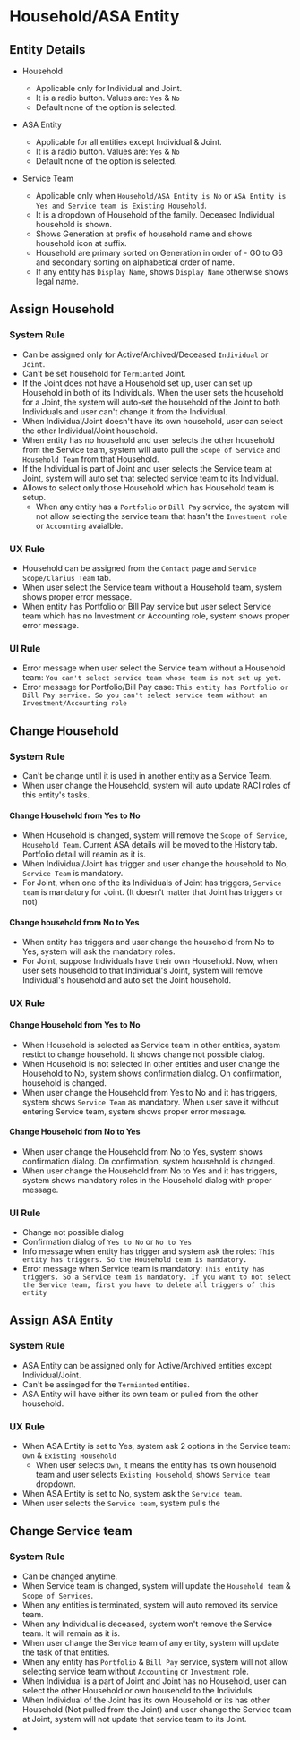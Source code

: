 # Household/ASA Entity

## Entity Details
- Household
    - Applicable only for Individual and Joint.
    - It is a radio button. Values are: `Yes` & `No`
    - Default none of the option is selected. 

- ASA Entity
    - Applicable for all entities except Individual & Joint.
    - It is a radio button. Values are: `Yes` & `No`
    - Default none of the option is selected.  

- Service Team
    - Applicable only when `Household/ASA Entity is No` or `ASA Entity is Yes and Service team is Existing Household`. 
    - It is a dropdown of Household of the family. Deceased Individual household is shown.
    - Shows Generation at prefix of household name and shows household icon at suffix.
    - Household are primary sorted on Generation in order of - G0 to G6 and secondary sorting on alphabetical order of name.
    - If any entity has `Display Name`, shows `Display Name` otherwise shows legal name.


## Assign Household
### System Rule
- Can be assigned only for Active/Archived/Deceased `Individual` or `Joint`.
- Can't be set household for `Termianted` Joint.
- If the Joint does not have a Household set up, user can set up Household in both of its Individuals. When the user sets the household for a Joint, the system will auto-set the household of the Joint to both Individuals and user can't change it from the Individual.
- When Individual/Joint doesn't have its own household, user can select the other Individual/Joint household.  
- When entity has no household and user selects the other household from the Service team, system will auto pull the `Scope of Service` and `Household Team` from that Household.
- If the Individual is part of Joint and user selects the Service team at Joint, system will auto set that selected service team to its Individual. 
- Allows to select only those Household which has Household team is setup.
    - When any entity has a `Portfolio` or `Bill Pay` service, the system will not allow selecting the service team that hasn't the `Investment role` or `Accounting` avaialble.


### UX Rule
- Household can be assigned from the `Contact` page and `Service Scope/Clarius Team` tab.
- When user select the Service team without a Household team, system shows proper error message.
- When entity has Portfolio or Bill Pay service but user select Service team which has no Investment or Accounting role, system shows proper error message. 


### UI Rule
- Error message when user select the Service team without a Household team: `You can't select service team whose team is not set up yet.`
- Error message for Portfolio/Bill Pay case: `This entity has Portfolio or Bill Pay service. So you can't select service team without an Investment/Accounting role`



## Change Household
### System Rule
- Can't be change until it is used in another entity as a Service Team.
- When user change the Household, system will auto update RACI roles of this entity's tasks.

#### Change Household from Yes to No
- When Household is changed, system will remove the `Scope of Service`, `Household Team`. Current ASA details will be moved to the History tab. Portfolio detail will reamin as it is.
- When Individual/Joint has trigger and user change the household to No, `Service Team` is mandatory.
- For Joint, when one of the its Individuals of Joint has triggers, `Service team` is mandatory for Joint. (It doesn't matter that Joint has triggers or not)

#### Change household from No to Yes
- When entity has triggers and user change the household from No to Yes, system will ask the mandatory roles.
- For Joint, suppose Individuals have their own Household. Now, when user sets household to that Individual's Joint, system will remove Individual's household and auto set the Joint household.


### UX Rule
#### Change Household from Yes to No
- When Household is selected as Service team in other entities, system restict to change household. It shows change not possible dialog.
- When Household is not selected in other entities and user change the Household to No, system shows confirmation dialog. On confirmation, household is changed.
- When user change the Household from Yes to No and it has triggers, system shows `Service Team` as mandatory. When user save it without entering Service team, system shows proper error message.

#### Change Household from No to Yes
- When user change the Household from No to Yes, system shows confirmation dialog. On confirmation, system household is changed.
- When user change the Household from No to Yes and it has triggers, system shows mandatory roles in the Household dialog with proper message.

### UI Rule
- Change not possible dialog
- Confirmation dialog of `Yes to No` or `No to Yes`
- Info message when entity has trigger and system ask the roles: `This entity has triggers. So the Household team is mandatory.`
- Error message when Service team is mandatory: `This entity has triggers. So a Service team is mandatory. If you want to not select the Service team, first you have to delete all triggers of this entity`


## Assign ASA Entity
### System Rule
- ASA Entity can be assigned only for Active/Archived entities except Individual/Joint.
- Can't be assinged for the `Termianted` entities.
- ASA Entity will have either its own team or pulled from the other household.

### UX Rule
- When ASA Entity is set to Yes, system ask 2 options in the Service team: `Own` & `Existing Household`
    - When user selects `Own`, it means the entity has its own household team and user selects `Existing Household`, shows `Service team` dropdown.
- When ASA Entity is set to No, system ask the `Service team`.
- When user selects the `Service team`, system pulls the 



## Change Service team

### System Rule
- Can be changed anytime.
- When Service team is changed, system will update the `Household team` & `Scope of Services`. 
- When any entities is terminated, system will auto removed its service team.
- When any Individual is deceased, system won't remove the Service team. It will remain as it is.
- When user change the Service team of any entity, system will update the task of that entities. 
- When any entity has `Portfolio` & `Bill Pay` service, system will not allow selecting service team without `Accounting` or `Investment` role.
- When Individual is a part of Joint and Joint has no Household, user can select the other Household or own household to the Individuls.
- When Individual of the Joint has its own Household or its has other Household (Not pulled from the Joint) and user change the Service team at Joint, system will not update that service team to its Joint.
- 